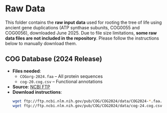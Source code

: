 # Raw Data
This folder contains the **raw input data** used for rooting the tree of life using ancient gene duplications (ATP synthase subunits, COG0055 and COG0056), downloaded June 2025. 
Due to file size limitations, **some raw data files are not included in the repository**. Please follow the instructions below to manually download them.

## COG Database (2024 Release)
- **Files needed**:
  - `COGorg-2024.faa` – All protein sequences
  - `cog-20.cog.csv` – Functional annotations
 - **Source**: [NCBI FTP](https://ftp.ncbi.nlm.nih.gov/pub/COG/COG2020/data/)
 - **Download instructions**:
    ```bash
    wget ftp://ftp.ncbi.nlm.nih.gov/pub/COG/COG2024/data/COG2024-*.faa.gz
    wget ftp://ftp.ncbi.nlm.nih.gov/pub/COG/COG2024/data/cog-24.cog.csv
